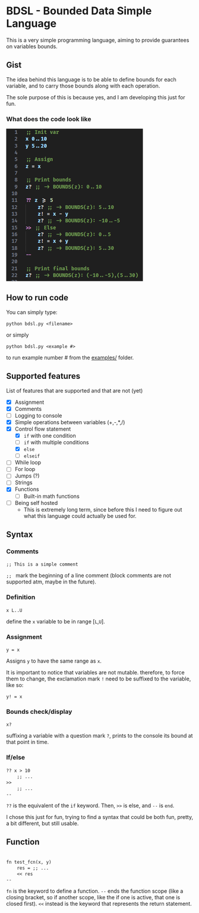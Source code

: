 # BDSL - Bounded Data Simple Language

This is a very simple programming language, aiming to provide guarantees on variables bounds.

## Gist

The idea behind this language is to be able to define bounds for each variable,
and to carry those bounds along with each operation.

The sole purpose of this is because yes, and I am developing this just for fun.

### What does the code look like

![example_2_img](docs/images/example_2_image.png)

## How to run code

You can simply type:
```
python bdsl.py <filename>
```
or simply
```
python bdsl.py <example #>
```
to run example number # from the [examples/](examples/) folder.

## Supported features

List of features that are supported and that are not (yet)

- [x] Assignment
- [x] Comments
- [ ] Logging to console 
- [x] Simple operations between variables (+,-,*,/)
- [x] Control flow statement
  - [x] `if` with one condition
  - [ ] `if` with multiple conditions
  - [x] `else`
  - [ ] `elseif`
- [ ] While loop
- [ ] For loop
- [ ] Jumps (?)
- [ ] Strings
- [x] Functions
  - [ ] Built-in math functions
- [ ] Being self hosted
  - This is extremely long term, since before this I need to figure out what this language could actually be used for.
  
## Syntax

### Comments
```
;; This is a simple comment
```
`;; ` mark the beginning of a line comment (block comments are not supported atm, maybe in the future).

### Definition
```
x L..U
```
define the `x` variable to be in range [`L`,`U`].

### Assignment
```
y = x
```
Assigns `y` to have the same range as `x`.

It is important to notice that variables are not mutable.
therefore, to force them to change, the exclamation mark `!` need to be suffixed to the variable, like so:
```
y! = x
```

### Bounds check/display
```
x?
```
suffixing a variable with a question mark `?`, prints to the console its bound at that point in time.

### If/else

```
?? x > 10
    ;; ...
>>
    ;; ...
--
```
`??` is the equivalent of the `if` keyword.
Then, `>>` is else, and `--` is `end`.

I chose this just for fun, trying to find a syntax that could be
both fun, pretty, a bit different, but still usable.


## Function

```

fn test_fcn(x, y)
    res = ;; ...
    << res
--

```

`fn` is the keyword to define a function. `--` ends the function scope (like a closing bracket, so if another scope, like the if one is active, that one is closed first).
`<<` instead is the keyword that represents the return statement.